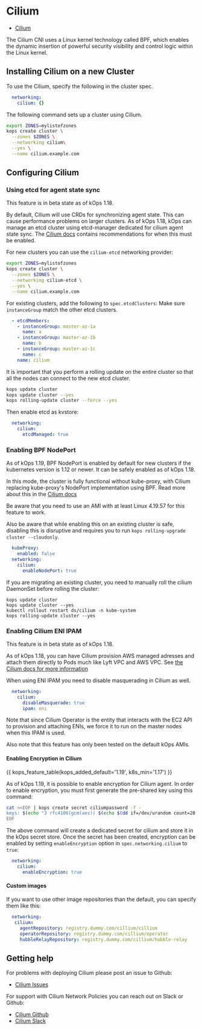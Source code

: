 # Cilium
* [Cilium](http://docs.cilium.io)

The Cilium CNI uses a Linux kernel technology called BPF, which enables the dynamic insertion of powerful security visibility and control logic within the Linux kernel.

## Installing Cilium on a new Cluster

To use the Cilium, specify the following in the cluster spec.

```yaml
  networking:
    cilium: {}
```

The following command sets up a cluster using Cilium.

```sh
export ZONES=mylistofzones
kops create cluster \
  --zones $ZONES \
  --networking cilium\
  --yes \
  --name cilium.example.com
```

## Configuring Cilium

### Using etcd for agent state sync

This feature is in beta state as of kOps 1.18.

By default, Cilium will use CRDs for synchronizing agent state. This can cause performance problems on larger clusters. As of kOps 1.18, kOps can manage an etcd cluster using etcd-manager dedicated for cilium agent state sync. The [Cilium docs](https://docs.cilium.io/en/stable/gettingstarted/k8s-install-external-etcd/) contains recommendations for when this must be enabled.

For new clusters you can use the `cilium-etcd` networking provider:

```sh
export ZONES=mylistofzones
kops create cluster \
  --zones $ZONES \
  --networking cilium-etcd \
  --yes \
  --name cilium.example.com
```

For existing clusters, add the following to `spec.etcdClusters`:
Make sure `instanceGroup` match the other etcd clusters.

```yaml
  - etcdMembers:
    - instanceGroup: master-az-1a
      name: a
    - instanceGroup: master-az-1b
      name: b
    - instanceGroup: master-az-1c
      name: c
    name: cilium
```

It is important that you perform a rolling update on the entire cluster so that all the nodes can connect to the new etcd cluster.

```sh
kops update cluster
kops update cluster --yes
kops rolling-update cluster --force --yes

```

Then enable etcd as kvstore:

```yaml
  networking:
    cilium:
      etcdManaged: true
```

### Enabling BPF NodePort

As of kOps 1.19, BPF NodePort is enabled by default for new clusters if the kubernetes version is 1.12 or newer. It can be safely enabled as of kOps 1.18.

In this mode, the cluster is fully functional without kube-proxy, with Cilium replacing kube-proxy's NodePort implementation using BPF.
Read more about this in the [Cilium docs](https://docs.cilium.io/en/stable/gettingstarted/nodeport/)

Be aware that you need to use an AMI with at least Linux 4.19.57 for this feature to work.

Also be aware that while enabling this on an existing cluster is safe, disabling this is disruptive and requires you to run `kops rolling-upgrade cluster --cloudonly`.

```yaml
  kubeProxy:
    enabled: false
  networking:
    cilium:
      enableNodePort: true
```

If you are migrating an existing cluster, you need to manually roll the cilium DaemonSet before rolling the cluster:

```
kops update cluster
kops update cluster --yes
kubectl rollout restart ds/cilium -n kube-system
kops rolling-update cluster --yes
```

### Enabling Cilium ENI IPAM

This feature is in beta state as of kOps 1.18.

As of kOps 1.18, you can have Cilium provision AWS managed adresses and attach them directly to Pods much like Lyft VPC and AWS VPC. See [the Cilium docs for more information](https://docs.cilium.io/en/v1.6/concepts/ipam/eni/)

When using ENI IPAM you need to disable masquerading in Cilium as well.

```yaml
  networking:
    cilium:
      disableMasquerade: true
      ipam: eni
```

Note that since Cilium Operator is the entity that interacts with the EC2 API to provision and attaching ENIs, we force it to run on the master nodes when this IPAM is used.

Also note that this feature has only been tested on the default kOps AMIs.

#### Enabling Encryption in Cilium
{{ kops_feature_table(kops_added_default='1.19', k8s_min='1.17') }}

As of kOps 1.19, it is possible to enable encryption for Cilium agent.
In order to enable encryption, you must first generate the pre-shared key using this command:
```bash
cat <<EOF | kops create secret ciliumpassword -f -
keys: $(echo "3 rfc4106(gcm(aes)) $(echo $(dd if=/dev/urandom count=20 bs=1 2> /dev/null| xxd -p -c 64)) 128")
EOF
```
The above command will create a dedicated secret for cilium and store it in the kOps secret store.
Once the secret has been created, encryption can be enabled by setting `enableEncryption` option in `spec.networking.cilium` to `true`:
```yaml
  networking:
    cilium:
      enableEncryption: true
```

#### Custom images

If you want to use other image repositories than the default, you can specify them like this:
 ```yaml
   networking:
    cilium:
      agentRepository: registry.dummy.com/cillium/cillium
      operatorRepository: registry.dummy.com/cillium/operator
      hubbleRelayRepository: registry.dummy.com/cillium/hubble-relay
 ```

## Getting help

For problems with deploying Cilium please post an issue to Github:

- [Cilium Issues](https://github.com/cilium/cilium/issues)

For support with Cilium Network Policies you can reach out on Slack or Github:

- [Cilium Github](https://github.com/cilium/cilium)
- [Cilium Slack](https://cilium.io/slack)
